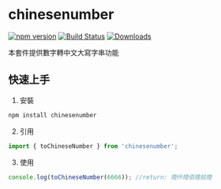 # chinesenumber

[![npm version](https://badge.fury.io/js/chinesenumber.svg)](https://badge.fury.io/js/chinesenumber)
[![Build Status](https://travis-ci.org/XuPeiYao/chinesenumber.svg?branch=master)](https://travis-ci.org/XuPeiYao/chinesenumber) [![Downloads](https://img.shields.io/npm/dm/chinesenumber.svg)](https://www.npmjs.com/package/chinesenumber)

本套件提供數字轉中文大寫字串功能

## 快速上手

1. 安裝
```powershell
npm install chinesenumber
```

2. 引用
```typescript
import { toChineseNumber } from 'chinesenumber';
```

3. 使用
```typescript
console.log(toChineseNumber(6666)); //return: 陸仟陸佰陸拾陸
```